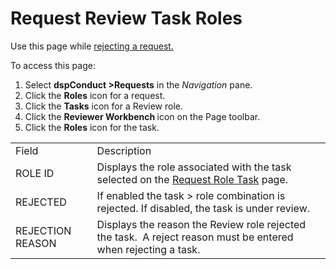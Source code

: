 # Request Review Task Roles

<div class="use">

Use this page while [rejecting a
request.](../Use_Cases/Reject_a_Request.htm)

</div>

To access this page:

1.  Select <span style="font-weight: bold;">dspConduct
    \></span><span style="font-weight: bold;">Requests</span> in the
    <span style="font-style: italic;">Navigation</span> pane.
2.  Click the <span style="font-weight: bold;">Roles</span> icon for a
    request.
3.  Click the <span style="font-weight: bold;">Tasks</span> icon for a
    Review role.
4.  Click the <span style="font-weight: bold;">Reviewer Workbench
    </span>icon on the Page toolbar.
5.  Click the <span style="font-weight: bold;">Roles</span> icon for the
    task.

|                  |                                                                                                                |
| ---------------- | -------------------------------------------------------------------------------------------------------------- |
| Field            | Description                                                                                                    |
| ROLE ID          | Displays the role associated with the task selected on the [Request Role Task](Request_Role_Task.htm) page.    |
| REJECTED         | If enabled the task \> role combination is rejected. If disabled, the task is under review.                    |
| REJECTION REASON | Displays the reason the Review role rejected the task.  A reject reason must be entered when rejecting a task. |
